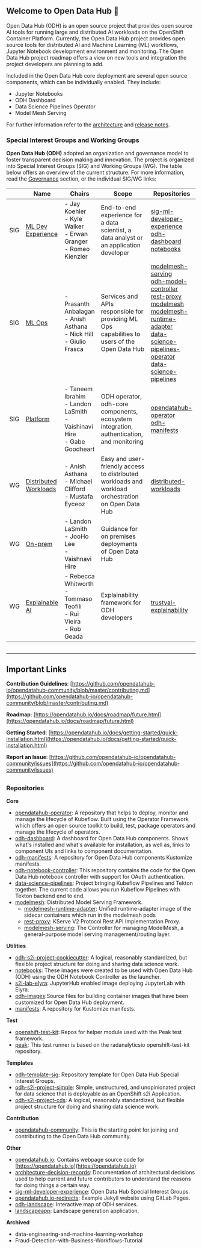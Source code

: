 ## Welcome to Open Data Hub :wave:

Open Data Hub (ODH) is an open source project that provides open source AI tools for running large and distributed AI workloads on the OpenShift Container Platform. Currently, the Open Data Hub project provides open source tools for distributed AI and Machine Learning (ML) workflows, Jupyter Notebook development environment and monitoring. The Open Data Hub project roadmap offers a view on new tools and integration the project developers are planning to add.  

Included in the Open Data Hub core deployment are several open source components, which can be individually enabled. They include:

- Jupyter Notebooks
- ODH Dashboard
- Data Science Pipelines Operator
- Model Mesh Serving

For further information refer to the [architecture](https://opendatahub.io/docs/architecture.html) and [release notes](https://opendatahub.io/docs/roadmap/release-notes.html).

### Special Interest Groups and Working Groups

**Open Data Hub (ODH)** adopted an organization and governance model to foster transparent decision making and innovation. The project is organized into Special Interest Groups (SIG) and Working Groups (WG). The table below offers an overview of the current structure. For more information, read the [Governance](https://github.com/opendatahub-io/opendatahub-community/blob/main/governance.md) section, or the individual SIG/WG links:

|     | Name                                                                                                                  | Chairs                                                                        | Scope                                                                                              | Repositories                                                                                                                                                                                                                                                                                                                                                                                     |
| --- | --------------------------------------------------------------------------------------------------------------------- | ----------------------------------------------------------------------------- | -------------------------------------------------------------------------------------------------- | ------------------------------------------------------------------------------------------------------------------------------------------------------------------------------------------------------------------------------------------------------------------------------------------------------------------------------------------------------------------------------------------------ |
| SIG | [ML Dev Experience](https://github.com/opendatahub-io/opendatahub-community/tree/main/sig-ml-developer-experience)    | - Jay Koehler<br>- Kyle Walker<br>- Erwan Granger<br>- Romeo Kienzler         | End-to-end experience for a data scientist, a data analyst or an application developer             | [sig-ml-developer-experience](https://github.com/opendatahub-io/sig-ml-developer-experience)<br>[odh-dashboard](https://github.com/opendatahub-io/odh-dashboard)<br> [notebooks](https://github.com/opendatahub-io/notebooks) |
| SIG | [ML Ops](https://github.com/opendatahub-io/opendatahub-community/tree/main/sig-ml-ops)                                | - Prasanth Anbalagan<br>- Anish Asthana<br>- Nick Hill<br>- Giulio Frasca     | Services and APIs responsible for providing ML Ops capabilities to users of the Open Data Hub      | [modelmesh-serving](https://github.com/opendatahub-io/modelmesh-serving)<br>[odh-model-controller](https://github.com/opendatahub-io/odh-model-controller)<br>[rest-proxy](https://github.com/opendatahub-io/rest-proxy)<br>[modelmesh](https://github.com/opendatahub-io/modelmesh)<br>[modelmesh-runtime-adapter](https://github.com/opendatahub-io/modelmesh-runtime-adapter)<br>[data-science-pipelines-operator](https://github.com/opendatahub-io/data-science-pipelines-operator)<br>[data-science-pipelines](https://github.com/opendatahub-io/data-science-pipelines) |
| SIG | [Platform](https://github.com/opendatahub-io/opendatahub-community/tree/main/sig-platform)                            | - Taneem Ibrahim<br>- Landon LaSmith<br>- Vaishinavi Hire<br>- Gabe Goodheart | ODH operator, odh-core components, ecosystem integration, authentication, and monitoring           | [opendatahub-operator](https://github.com/opendatahub-io/opendatahub-operator)<br>[odh-manifests](https://github.com/opendatahub-io/odh-manifests) |
| WG  | [Distributed Workloads](https://github.com/opendatahub-io/opendatahub-community/tree/main/wg-distributed-workloads)   | - Anish Asthana<br>- Michael Clifford<br>- Mustafa Eyceoz                     | Easy and user-friendly access to distributed workloads and workload orchestration on Open Data Hub | [distributed-workloads](https://github.com/opendatahub-io/distributed-workloads) |
| WG  | [On-prem](https://github.com/opendatahub-io/opendatahub-community/tree/main/wg-on-prem)                               | - Landon LaSmith<br>- JooHo Lee<br>- Vaishnavi Hire                           | Guidance for on premises deployments of Open Data Hub                                              |      |
| WG  | [Explainable AI](https://github.com/opendatahub-io/opendatahub-community/tree/main/wg-xai)                            | - Rebecca Whitworth<br>- Tommaso Teofili<br>- Rui Vieira<br>- Rob Geada       | Explainability framework for ODH developers                                                        | [trustyai-explainability](https://github.com/trustyai-explainability/trustyai-explainability)    |

##
---
## Important Links

**Contribution Guidelines**:
[https://github.com/opendatahub-io/opendatahub-community/blob/master/contributing.md](https://github.com/opendatahub-io/opendatahub-community/blob/master/contributing.md)

**Roadmap**:
[https://opendatahub.io/docs/roadmap/future.html](https://opendatahub.io/docs/roadmap/future.html)

**Getting Started**:
[https://opendatahub.io/docs/getting-started/quick-installation.html](https://opendatahub.io/docs/getting-started/quick-installation.html)

**Report an Issue**: 
[https://github.com/opendatahub-io/opendatahub-community/issues](https://github.com/opendatahub-io/opendatahub-community/issues)

##

### Repositories

**Core**
- [opendatahub-operator](https://github.com/opendatahub-io/opendatahub-operator): A repository that helps to deploy, monitor and manage the lifecycle of Kubeflow. Built using the Operator Framework which offers an open source toolkit to build, test, package operators and manage the lifecycle of operators.
- [odh-dashboard](https://github.com/opendatahub-io/odh-dashboard): A dashboard for Open Data Hub components. Shows what's installed and what's available for installation, as well as, links to component UIs and links to component documentation.
- [odh-manifests](https://github.com/opendatahub-io/odh-manifests): A repository for Open Data Hub components Kustomize manifests.
- [odh-notebook-controller](https://github.com/opendatahub-io/kubeflow/tree/master/components/odh-notebook-controller): This repository contains the code for the Open Data Hub notebook controller with support for OAuth authentication.
- [data-science-pipelines](https://github.com/opendatahub-io/data-science-pipelines): Project bringing Kubeflow Pipelines and Tekton together. The current code allows you run Kubeflow Pipelines with Tekton backend end to end.
- [modelmesh](https://github.com/opendatahub-io/modelmesh): Distributed Model Serving Framework.
  - [modelmesh-runtime-adapter](https://github.com/opendatahub-io/modelmesh-runtime-adapter): Unified runtime-adapter image of the sidecar containers which run in the modelmesh pods
  - [rest-proxy](https://github.com/opendatahub-io/rest-proxy): KServe V2 Protocol Rest API Implementation Proxy.
  - [modelmesh-serving](https://github.com/opendatahub-io/modelmesh-serving): The Controller for managing ModelMesh, a general-purpose model serving management/routing layer.

**Utilities**
- [odh-s2i-project-cookiecutter](https://github.com/opendatahub-io/odh-s2i-project-cookiecutter):  A logical, reasonably standardized, but flexible project structure for doing and sharing data science work.
- [notebooks](https://github.com/opendatahub-io/notebooks): These images were created to be used with Open Data Hub (ODH) using the ODH Notebook Controller as the launcher.
- [s2i-lab-elyra](https://github.com/opendatahub-io/s2i-lab-elyra): JupyterHub enabled image deploying JupyterLab with Elyra.
- [odh-images](https://github.com/opendatahub-io/odh-images):Source files for building container images that have been customized for Open Data Hub deployment.
- [manifests](https://github.com/opendatahub-io/manifests): A repository for Kustomize manifests.

**Test**
- [openshift-test-kit](https://github.com/opendatahub-io/openshift-test-kit): Repos for helper module used with the Peak test framework.
- [peak](https://github.com/opendatahub-io/peak): This test runner is based on the radanalyticsio openshift-test-kit repository.

**Templates**
- [odh-template-sig](https://github.com/opendatahub-io/odh-template-sig): Repository template for Open Data Hub Special Interest Groups.
- [odh-s2i-project-simple](https://github.com/opendatahub-io/odh-s2i-project-simple): Simple, unstructured, and unopinionated project for data science that is deployable as an OpenShift s2i Application.
- [odh-s2i-project-cds](https://github.com/opendatahub-io/odh-s2i-project-cds): A logical, reasonably standardized, but flexible project structure for doing and sharing data science work.

**Contribution**
- [opendatahub-community](https://github.com/opendatahub-io/opendatahub-community): This is the starting point for joining and contributing to the Open Data Hub community.

**Other**
- [opendatahub.io](https://github.com/opendatahub-io/opendatahub.io): Contains webpage source code for [https://opendatahub.io](https://opendatahub.io)
- [architecture-decision-records](https://github.com/opendatahub-io/architecture-decision-records): Documentation of architectural decisions used to help current and future contributors to understand the reasons for doing things a certain way.
- [sig-ml-developer-experience](https://github.com/opendatahub-io/sig-ml-developer-experience): Open Data Hub Special Interest Groups.
- [opendatahub.io-redirects](https://github.com/opendatahub-io/opendatahub.io-redirects): Example Jekyll website using GitLab Pages.
- [odh-landscape](https://github.com/opendatahub-io/odh-landscape): Interactive map of ODH services.
- [landscapeapp](https://github.com/opendatahub-io/landscapeapp): Landscape generation application.

**Archived**
- data-engineering-and-machine-learning-workshop
- Fraud-Detection-with-Business-Workflows-Tutorial
